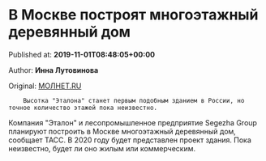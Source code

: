 
# В Москве построят многоэтажный деревянный дом

Published at: **2019-11-01T08:48:05+00:00**

Author: **Инна Лутовинова**

Original: [МОЛНЕТ.RU](https://www.molnet.ru/mos/ru/estate/o_716909)


        Высотка "Эталона" станет первым подобным зданием в России, но точное количество этажей пока неизвестно.
      
Компания "Эталон" и лесопромышленное предприятие Segezha Group планируют построить в Москве многоэтажный деревянный дом, сообщает ТАСС.
В 2020 году будет представлен проект здания. Пока неизвестно, будет ли оно жилым или коммерческим.
